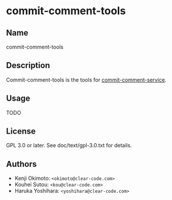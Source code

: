 commit-comment-tools
====================

## Name

commit-comment-tools

## Description

Commit-comment-tools is the tools for
[commit-comment-service](http://www.clear-code.com/services/commit-comment.html).

## Usage

TODO

## License

GPL 3.0 or later. See doc/text/gpl-3.0.txt for details.

## Authors

* Kenji Okimoto: `<okimoto@clear-code.com>`
* Kouhei Sutou: `<kou@clear-code.com>`
* Haruka Yoshihara: `<yoshihara@clear-code.com>`

